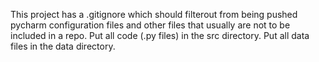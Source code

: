 This project has a .gitignore which should filterout from being pushed pycharm configuration files and other files that usually are not to be included in a repo. 
Put all code (.py files) in the src directory.
Put all data files in the data directory.
